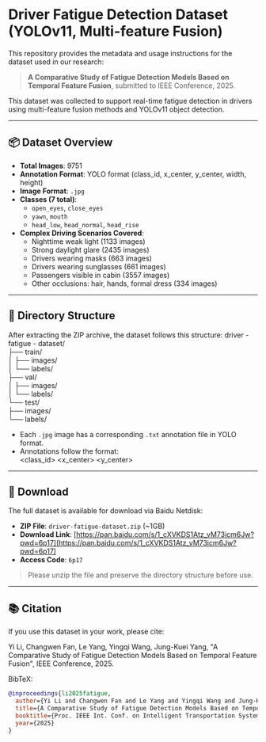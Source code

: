 # Driver Fatigue Detection Dataset (YOLOv11, Multi-feature Fusion)

This repository provides the metadata and usage instructions for the dataset used in our research:

> **A Comparative Study of Fatigue Detection Models Based on Temporal Feature Fusion**, submitted to IEEE Conference, 2025.

This dataset was collected to support real-time fatigue detection in drivers using multi-feature fusion methods and YOLOv11 object detection.

---

## 📦 Dataset Overview

- **Total Images**: 9751
- **Annotation Format**: YOLO format (class_id, x_center, y_center, width, height)
- **Image Format**: `.jpg`
- **Classes (7 total)**:
  - `open_eyes`, `close_eyes`
  - `yawn`, `mouth`
  - `head_low`, `head_normal`, `head_rise`
- **Complex Driving Scenarios Covered**:
  - Nighttime weak light (1133 images)
  - Strong daylight glare (2435 images)
  - Drivers wearing masks (663 images)
  - Drivers wearing sunglasses (661 images)
  - Passengers visible in cabin (3557 images)
  - Other occlusions: hair, hands, formal dress (334 images)

---

## 📁 Directory Structure

After extracting the ZIP archive, the dataset follows this structure:
driver - fatigue - dataset/  
├── train/  
│   ├── images/  
│   └── labels/  
├── val/  
│   ├── images/  
│   └── labels/  
└── test/  
    ├── images/  
    └── labels/  


- Each `.jpg` image has a corresponding `.txt` annotation file in YOLO format.
- Annotations follow the format:  
<class_id> <x_center> <y_center> <width> <height>



---

## 🔗 Download

The full dataset is available for download via Baidu Netdisk:

- **ZIP File**: `driver-fatigue-dataset.zip` (~1GB)
- **Download Link**: [https://pan.baidu.com/s/1_cXVKDS1Atz_vM73icm6Jw?pwd=6p17](https://pan.baidu.com/s/1_cXVKDS1Atz_vM73icm6Jw?pwd=6p17)
- **Access Code**: `6p17`

> Please unzip the file and preserve the directory structure before use.

---

## 📚 Citation

If you use this dataset in your work, please cite:

Yi Li, Changwen Fan, Le Yang, Yingqi Wang, Jung-Kuei Yang,
"A Comparative Study of Fatigue Detection Models Based on Temporal Feature Fusion",
IEEE Conference, 2025.


BibTeX:
```bibtex
@inproceedings{li2025fatigue,
  author={Yi Li and Changwen Fan and Le Yang and Yingqi Wang and Jung-Kuei Yang},
  title={A Comparative Study of Fatigue Detection Models Based on Temporal Feature Fusion},
  booktitle={Proc. IEEE Int. Conf. on Intelligent Transportation Systems (ITSC)},
  year={2025}
}
